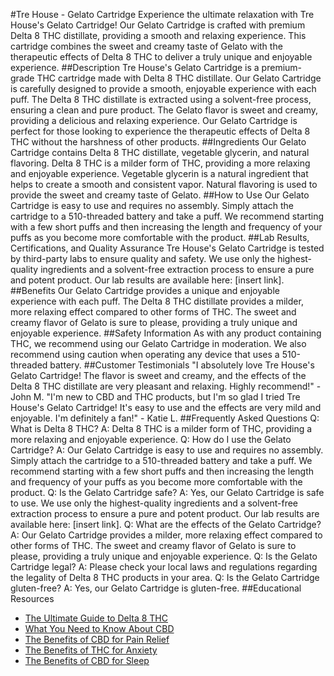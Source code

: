 #Tre House - Gelato Cartridge
Experience the ultimate relaxation with Tre House's Gelato Cartridge! Our Gelato Cartridge is crafted with premium Delta 8 THC distillate, providing a smooth and relaxing experience. This cartridge combines the sweet and creamy taste of Gelato with the therapeutic effects of Delta 8 THC to deliver a truly unique and enjoyable experience. 
##Description
Tre House's Gelato Cartridge is a premium-grade THC cartridge made with Delta 8 THC distillate. Our Gelato Cartridge is carefully designed to provide a smooth, enjoyable experience with each puff. The Delta 8 THC distillate is extracted using a solvent-free process, ensuring a clean and pure product. The Gelato flavor is sweet and creamy, providing a delicious and relaxing experience. Our Gelato Cartridge is perfect for those looking to experience the therapeutic effects of Delta 8 THC without the harshness of other products. 
##Ingredients
Our Gelato Cartridge contains Delta 8 THC distillate, vegetable glycerin, and natural flavoring. Delta 8 THC is a milder form of THC, providing a more relaxing and enjoyable experience. Vegetable glycerin is a natural ingredient that helps to create a smooth and consistent vapor. Natural flavoring is used to provide the sweet and creamy taste of Gelato. 
##How to Use
Our Gelato Cartridge is easy to use and requires no assembly. Simply attach the cartridge to a 510-threaded battery and take a puff. We recommend starting with a few short puffs and then increasing the length and frequency of your puffs as you become more comfortable with the product. 
##Lab Results, Certifications, and Quality Assurance
Tre House's Gelato Cartridge is tested by third-party labs to ensure quality and safety. We use only the highest-quality ingredients and a solvent-free extraction process to ensure a pure and potent product. Our lab results are available here: [insert link]. 
##Benefits
Our Gelato Cartridge provides a unique and enjoyable experience with each puff. The Delta 8 THC distillate provides a milder, more relaxing effect compared to other forms of THC. The sweet and creamy flavor of Gelato is sure to please, providing a truly unique and enjoyable experience. 
##Safety Information
As with any product containing THC, we recommend using our Gelato Cartridge in moderation. We also recommend using caution when operating any device that uses a 510-threaded battery. 
##Customer Testimonials
"I absolutely love Tre House's Gelato Cartridge! The flavor is sweet and creamy, and the effects of the Delta 8 THC distillate are very pleasant and relaxing. Highly recommend!" - John M.
"I'm new to CBD and THC products, but I'm so glad I tried Tre House's Gelato Cartridge! It's easy to use and the effects are very mild and enjoyable. I'm definitely a fan!" - Katie L.
##Frequently Asked Questions
Q: What is Delta 8 THC?
A: Delta 8 THC is a milder form of THC, providing a more relaxing and enjoyable experience.
Q: How do I use the Gelato Cartridge?
A: Our Gelato Cartridge is easy to use and requires no assembly. Simply attach the cartridge to a 510-threaded battery and take a puff. We recommend starting with a few short puffs and then increasing the length and frequency of your puffs as you become more comfortable with the product. 
Q: Is the Gelato Cartridge safe?
A: Yes, our Gelato Cartridge is safe to use. We use only the highest-quality ingredients and a solvent-free extraction process to ensure a pure and potent product. Our lab results are available here: [insert link].
Q: What are the effects of the Gelato Cartridge?
A: Our Gelato Cartridge provides a milder, more relaxing effect compared to other forms of THC. The sweet and creamy flavor of Gelato is sure to please, providing a truly unique and enjoyable experience. 
Q: Is the Gelato Cartridge legal?
A: Please check your local laws and regulations regarding the legality of Delta 8 THC products in your area. 
Q: Is the Gelato Cartridge gluten-free?
A: Yes, our Gelato Cartridge is gluten-free. 
##Educational Resources
- [The Ultimate Guide to Delta 8 THC](https://www.trehouse.com/blog/delta-8-thc-guide/)
- [What You Need to Know About CBD](https://www.trehouse.com/blog/what-you-need-to-know-about-cbd/)
- [The Benefits of CBD for Pain Relief](https://www.trehouse.com/blog/the-benefits-of-cbd-for-pain-relief/)
- [The Benefits of THC for Anxiety](https://www.trehouse.com/blog/the-benefits-of-thc-for-anxiety/)
- [The Benefits of CBD for Sleep](https://www.trehouse.com/blog/the-benefits-of-cbd-for-sleep/)